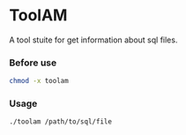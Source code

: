 # ToolAM
A tool stuite for get information about sql files.

### Before use

```sh
chmod -x toolam
```

### Usage

``` sh
./toolam /path/to/sql/file
```
